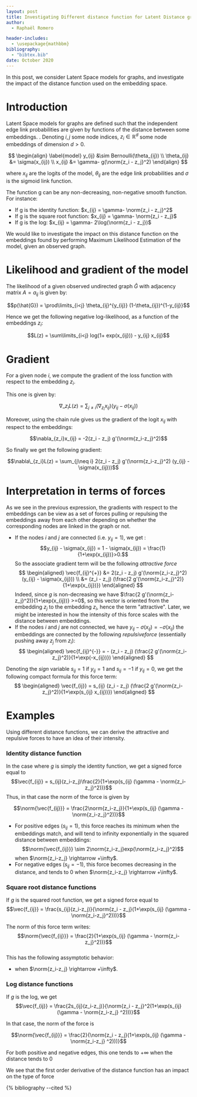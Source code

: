 ```yaml
---
layout: post
title: Investigating Different distance function for Latent Distance graph models
author:
  - Raphaël Romero

header-includes:
  - \usepackage{mathbbm}
bibliography:
  - "bibtex.bib"
date: October 2020
---
```


In this post, we consider Latent Space models for graphs, and investigate the impact of the distance function used on the embedding space.

<!--more-->

# Introduction

Latent Space models for graphs are defined such that the independent edge link probabilities are given by functions of the distance between some embeddings. $\newcommand{\norm}[1]{\vert\vert #1 \vert\vert}$. Denoting $i,j$ some node indices, $z_i \in \mathbb{R}^d$ some node embeddings of dimension $d>0$.

$$
\begin{align}
\label{model}
y_{ij} &\sim Bernoulli(\theta_{ij}) \\ \theta_{ij} &= \sigma(x_{ij}) \\  x_{ij} &= \gamma- g(\norm{z_i - z_j}^2)
\end{align}
$$

where $x_{ij}$ are the logits of the model, $\theta_{ij}$ are the edge link probabilities and  $\sigma$ is the sigmoid link function. 

The function g can be any non-decreasing, non-negative smooth function. For instance:

- If g is the identity function: $x_{ij} = \gamma- \norm{z_i - z_j}^2$
- If g is the square root function: $x_{ij} = \gamma- \norm{z_i - z_j}$
- If g is the log: $x_{ij} = \gamma- 2\log(\norm{z_i - z_j})$

We would like to investigate the impact on this distance function on the embeddings found by performing Maximum Likelihood Estimation of the model, given an observed graph.

# Likelihood and gradient of the model

The likelihood of a given observed undirected graph $\hat{G}$ with adjacency matrix $A={a_{ij}}$ is given by:

$$p(\hat{G}) = \prod\limits_{i<j} \theta_{ij}^{y_{ij}} (1-\theta_{ij})^{1-y_{ij}}$$

Hence we get the following negative log-likelihood, as a function of the embeddings $z_i$:

$$L(z) = \sum\limits_{i<j} log(1+ exp(x_{ij}))  - y_{ij} x_{ij}$$

# Gradient

For a given node $i$, we compute the gradient of the loss function with respect to the embedding $z_i$.

This one is given by:

$$\nabla\_{z_i}L(z) = \sum_{j\neq i} (\nabla_{z_i}x_{ij}) (y_{ij} - \sigma(x_{ij}))$$

Moreover, using the chain rule gives us the gradient of the logit $x_{ij}$ with respect to the embeddings:

$$\nabla_{z_i}x_{ij} = -2(z_i - z_j) g'(\norm{z_i-z_j}^2)$$

So finally we get the following gradient:

$$\nabla\_{z_i}L(z) = \sum_{j\neq i} 2(z_i - z_j) g'(\norm{z_i-z_j}^2) (y_{ij} - \sigma(x_{ij}))$$

# Interpretation in terms of forces

As we see in the previous expression, the gradients with respect to the embeddings can be view as a set of forces pulling or repulsing the embeddings away from each other depending on whether the corresponding nodes are linked in the graph or not.

- If the nodes $i$ and $j$ are connected (i.e. $y_{ij}=1$), we get :
  $$y_{ij} - \sigma(x_{ij}) = 1 - \sigma(x_{ij}) = \frac{1}{1+\exp(x_{ij})}>0.$$
  So the associate gradient term will be the following *attractive force*
  $$
  \begin{aligned} 
  \vec{f_{ij}^{+}} &= 2(z_i - z_j) g'(\norm{z_i-z_j}^2) (y_{ij} - \sigma(x_{ij})) \\ &= (z_i - z_j) (\frac{2 g'(\norm{z_i-z_j}^2)}{1+\exp(x_{ij})})
  \end{aligned}
  $$
  Indeed, since $g$ is non-decreasing we have $\frac{2 g'(\norm{z_i-z_j}^2)}{1+\exp(x_{ij})} >=0$, so this vector is oriented from the embedding $z_j$ to the embedding $z_i$, hence the term "attractive".
  Later, we might be interested in how the intensity of this force scales with the distance between embeddings.
- If the nodes $i$ and $j$ are not connected, we have $y_{ij} - \sigma(x_{ij}) = -\sigma(x_{ij})$ the embeddings are connected by the following $repulsive force$ (essentially pushing away $z_j$ from $z_i$): 
  $$
  \begin{aligned} 
  \vec{f_{ij}^{-}} = - (z_i - z_j) (\frac{2 g'(\norm{z_i-z_j}^2)}{1+\exp(-x_{ij})})
  \end{aligned}
  $$


Denoting the *sign* variable $s_{ij} = 1$ if $y_{ij}=1$ and $s_{ij} = -1$ if $y_{ij}=0$, we get the following compact formula for this force term:
$$
  \begin{aligned} 
  \vec{f_{ij}} = s_{ij} (z_i - z_j) (\frac{2 g'(\norm{z_i-z_j}^2)}{1+\exp(s_{ij} x_{ij})})
  \end{aligned}
  $$


# Examples 

Using different distance functions, we can derive the attractive and repulsive forces to have an idea of their intensity.

### Identity distance function
In the case where $g$ is simply the identity function, we get a signed force equal to 
$$\vec{f_{ij}} =  s_{ij}(z_i-z_j)\frac{2}{1+\exp(s_{ij} (\gamma - \norm{z_i-z_j}^2))}$$
Thus, in that case the norm of the force is given by 

$$\norm{\vec{f_{ij}}} = \frac{2\norm{z_i-z_j}}{1+\exp(s_{ij} (\gamma - \norm{z_i-z_j}^2))}$$ 

- For positive edges ($s_{ij}=1$), this force reaches its minimum when the embeddings match, and will tend to infinity exponentially in the squared distance between embeddings:
$$\norm{\vec{f_{ij}}} \sim 2\norm{z_i-z_j}exp(\norm{z_i-z_j}^2)$$ when $\norm{z_i-z_j} \rightarrow +\infty$.
- For negative edges ($s_{ij}=-1$), this force becomes decreasing in the distance, and tends to $0$ when $\norm{z_i-z_j} \rightarrow +\infty$.


### Square root distance functions
If $g$ is the squared root function, we get a signed force equal to 
$$\vec{f_{ij}} =  \frac{s_{ij}(z_i-z_j)}{\norm{z_i - z_j}(1+\exp(s_{ij} (\gamma - \norm{z_i-z_j}^2)))}$$

The norm of this force term writes:
$$\norm{\vec{f_{ij}}} = \frac{2}{1+\exp(s_{ij} (\gamma - \norm{z_i-z_j}^2))}$$  
This has the following assymptotic behavior:
- when $\norm{z_i-z_j} \rightarrow +\infty$.


### Log distance functions
If $g$ is the log, we get 
$$\vec{f_{ij}} =  \frac{2s_{ij}(z_i-z_j)}{\norm{z_i - z_j}^2(1+\exp(s_{ij} (\gamma - \norm{z_i-z_j}
^2)))}$$


In that case, the norm of the force is 

$$\norm{\vec{f_{ij}}} = \frac{2}{\norm{z_i - z_j}(1+\exp(s_{ij} (\gamma - \norm{z_i-z_j}
^2)))}$$


For both positive and negative edges, this one tends to $+\infty$ when the distance tends to $0$


We see that the first order derivative of the distance function has an impact on the type of force 


{% bibliography --cited %}

